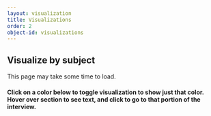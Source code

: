 ```yaml
---
layout: visualization
title: Visualizations
order: 2
object-id: visualizations
---
```


## Visualize by subject

This page may take some time to load.

#### Click on a color below to toggle visualization to show just that color. Hover over section to see text, and click to go to that portion of the interview.
